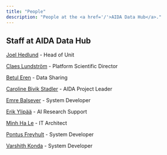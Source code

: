 ```yaml
---
title: "People"
description: "People at the <a href='/'>AIDA Data Hub</a>."
---
```


## Staff at AIDA Data Hub

[Joel Hedlund](/joel) - Head of Unit

[Claes Lundström](https://datahub.aida.scilifelab.se/_people/claes) - Platform Scientific Director

[Betul Eren](https://datahub.aida.scilifelab.se/_people/betul) - Data Sharing

[Caroline Bivik Stadler](https://datahub.aida.scilifelab.se/_people/caroline) - AIDA Project Leader

[Emre Balsever](https://datahub.aida.scilifelab.se/_people/emre) - System Developer

[Erik Ylipää](https://datahub.aida.scilifelab.se/_people/erik) - AI Research Support

[Minh Ha Le](https://datahub.aida.scilifelab.se/_people/minh) - IT Architect

[Pontus Freyhult](https://datahub.aida.scilifelab.se/_people/pontus) - System Developer

[Varshith Konda](https://datahub.aida.scilifelab.se/_people/varshith) - System Developer

